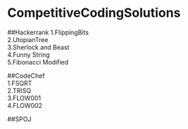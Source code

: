 # CompetitiveCodingSolutions

##Hackerrank 
1.FlippingBits  
2.UtopianTree  
3.Sherlock and Beast  
4.Funny String  
5.Fibonacci Modified    

##CodeChef  
1.FSQRT  
2.TRISQ  
3.FLOW001  
4.FLOW002  

##SPOJ  


